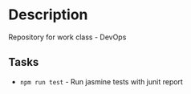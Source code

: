 # Description

Repository for work class - DevOps

## Tasks

* `npm run test`  - Run jasmine tests with junit report